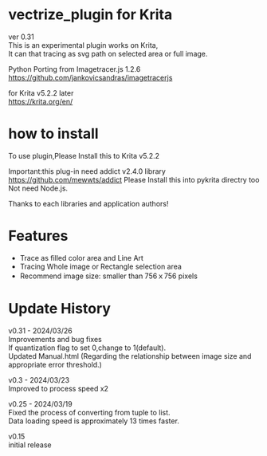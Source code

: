 # vectrize_plugin for Krita  
ver 0.31  
This is an experimental plugin works on Krita,  
It can that tracing as  svg path on selected area or full image.  

Python Porting from Imagetracer.js 1.2.6  
https://github.com/jankovicsandras/imagetracerjs

for Krita v5.2.2 later  
https://krita.org/en/

# how to install
To use plugin,Please Install this to  Krita v5.2.2

Important:this plug-in need addict v2.4.0 library  
https://github.com/mewwts/addict
Please Install this into pykrita directry too
Not need Node.js.    

Thanks to each libraries and application authors!  

# Features
* Trace as filled color area and Line Art 
* Tracing Whole image or Rectangle selection area
* Recommend image size: smaller than 756ｘ756 pixels  
  


# Update History
v0.31 - 2024/03/26   
Improvements and bug fixes  
If quantization flag to set 0,change to 1(default).  
Updated Manual.html 
(Regarding the relationship between image size and appropriate error threshold.)   
  
v0.3 - 2024/03/23  
Improved to process speed x2

v0.25 - 2024/03/19  
Fixed the process of converting from tuple to list.  
Data loading speed is approximately 13 times faster.  
  
v0.15  
initial release  

